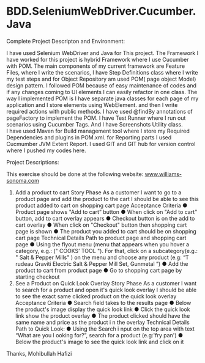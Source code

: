 # BDD.SeleniumWebDriver.Cucumber.Java

Complete Project Descripton and Environment:

 I have used Selenium WebDriver and Java for This project.
The Framework I have worked for this  project is hybrid Framework where I use Cucumber with POM. 
The main components of my current framework are Feature Files, where I write the scenarios, 
I have Step Definitions class where I write my test steps and for Object Repository am used POM( page object Model) design pattern. 
I followed POM because of easy maintenance of codes and if any changes coming to UI elements I can easily refactor in one class.
The way I implemented POM is I have separate java classes for each page of my application and I store elements using WebElement.
and then I write required actions with public methods. I have used @findBy annotations of pageFactory to implement the POM.
I have Test Runner where I run out scenarios using Cucumber Tags. And I have Screenshots Utility class.  
I have used Maven for Build management tool where I store my Required Dependencies and plugins  in POM.xml.
for Reporting parts I used Cucmumber JVM Extent Report.  I used GIT and GIT hub for version control where I pushed my codes here.



Project Descriptions:

This exercise should be done at the following website: www.williams-sonoma.com
1) Add a product to cart
Story Phase
As a customer
I want to go to a product page and add the product to the cart
I should be able to see this product added to cart on shopping cart page
Acceptance Criteria
● Product page shows "Add to cart” button
● When click on "Add to cart” button, add to cart overlay appears
● Checkout button is on the add to cart overlay
● When click on "Checkout" button then shopping cart page is shown
● The product you added to cart should be on shopping cart page
Technical Details
Path to product page and shopping cart page
● Using the flyout menu (menu that appears when you hover a category, e.g.:
(" COOKS’ TOOL "). For that, click on a subcategory(e.g.: " Salt & Pepper Mills" ) on
the menu and choose any product (e.g: “T rudeau Graviti Electric Salt & Pepper Mill
Set, Gunmetal ”)
● Add the product to cart from product page
● Go to shopping cart page by starting checkout
2) See a Product on Quick Look Overlay
Story Phase
As a customer
I want to search for a product and open it's quick look overlay
I should be able to see the exact same clicked product on the quick look overlay
Acceptance Criteria
● Search field takes to the results page
● Below the product's image display the quick look link
● Click the quick look link show the product overlay
● The product clicked should have the same name and price as the product i n the
overlay
Technical Details
Path to Quick Look:
● Using the Search i nput on the top area with text “What are you l ooking for?”,
search for a product (e.g:'fry pan')
● Below the product's image to see the quick look link and click on it





Thanks,
Mohibullah Hafizi
